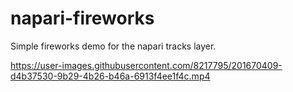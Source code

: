 # napari-fireworks

Simple fireworks demo for the napari tracks layer.


https://user-images.githubusercontent.com/8217795/201670409-d4b37530-9b29-4b26-b46a-6913f4ee1f4c.mp4

